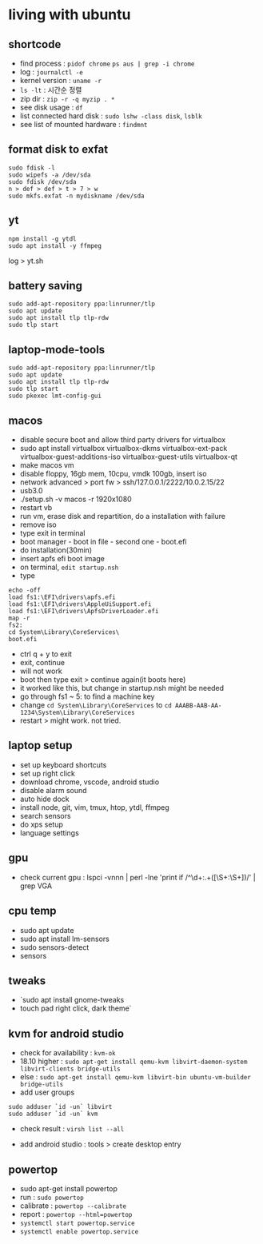 # living with ubuntu


## shortcode
- find process : `pidof chrome` `ps aus | grep -i chrome`
- log : `journalctl -e`
- kernel version : `uname -r`
- `ls -lt` : 시간순 정렬
- zip dir : `zip -r -q myzip . *`
- see disk usage : `df`
- list connected hard disk : `sudo lshw -class disk`, `lsblk`
- see list of mounted hardware : `findmnt`

## format disk to exfat

```
sudo fdisk -l
sudo wipefs -a /dev/sda
sudo fdisk /dev/sda
n > def > def > t > 7 > w
sudo mkfs.exfat -n mydiskname /dev/sda
```

## yt

```
npm install -g ytdl
sudo apt install -y ffmpeg
```
log > yt.sh

## battery saving
```
sudo add-apt-repository ppa:linrunner/tlp
sudo apt update
sudo apt install tlp tlp-rdw
sudo tlp start
```

## laptop-mode-tools
```
sudo add-apt-repository ppa:linrunner/tlp
sudo apt update
sudo apt install tlp tlp-rdw
sudo tlp start
sudo pkexec lmt-config-gui
```

## macos
- disable secure boot and allow third party drivers for virtualbox
- sudo apt install virtualbox virtualbox-dkms virtualbox-ext-pack virtualbox-guest-additions-iso virtualbox-guest-utils virtualbox-qt
- make macos vm
- disable floppy, 16gb mem, 10cpu, vmdk 100gb, insert iso
- network advanced > port fw > ssh/127.0.0.1/2222/10.0.2.15/22
- usb3.0
- ./setup.sh -v macos -r 1920x1080
- restart vb
- run vm, erase disk and repartition, do a installation with failure
- remove iso
- type exit in terminal
- boot manager - boot in file - second one - boot.efi
- do installation(30min)
- insert apfs efi boot image
- on terminal, `edit startup.nsh`
- type
```
echo -off
load fs1:\EFI\drivers\apfs.efi
load fs1:\EFI\drivers\AppleUiSupport.efi
load fs1:\EFI\drivers\ApfsDriverLoader.efi
map -r
fs2:
cd System\Library\CoreServices\
boot.efi
```
- ctrl q + y to exit
- exit, continue
- will not work
- boot then type exit > continue again(it boots here)
- it worked like this, but change in startup.nsh might be needed
- go through fs1 ~ 5: to find a machine key
- change `cd System\Library\CoreServices` to `cd AAABB-AAB-AA-1234\System\Library\CoreServices`
- restart > might work. not tried.

## laptop setup

- set up keyboard shortcuts
- set up right click
- download chrome, vscode, android studio
- disable alarm sound
- auto hide dock
- install node, git, vim, tmux, htop, ytdl, ffmpeg
- search sensors
- do xps setup
- language settings

## gpu

- check current gpu : lspci -vnnn | perl -lne 'print if /^\d+\:.+(\[\S+\:\S+\])/' | grep VGA

## cpu temp

- sudo apt update
- sudo apt install lm-sensors
- sudo sensors-detect
- sensors

## tweaks

- `sudo apt install gnome-tweaks
- touch pad right click, dark theme`

## kvm for android studio

- check for availability : `kvm-ok`
- 18.10 higher : `sudo apt-get install qemu-kvm libvirt-daemon-system libvirt-clients bridge-utils`
- else : `sudo apt-get install qemu-kvm libvirt-bin ubuntu-vm-builder bridge-utils`
- add user groups
```
sudo adduser `id -un` libvirt
sudo adduser `id -un` kvm
```
- check result : `virsh list --all`

- add android studio : tools > create desktop entry

## powertop

- sudo apt-get install powertop
- run : `sudo powertop`
- calibrate : `powertop --calibrate`
- report : `powertop --html=powertop`
- `systemctl start powertop.service`
- `systemctl enable powertop.service`

